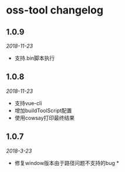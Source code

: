 # oss-tool changelog

## 1.0.9
*2018-11-23*
* 支持.bin脚本执行

## 1.0.8
*2018-11-23*
* 支持vue-cli
* 增加buildToolScript配置
* 使用cowsay打印最终结果

## 1.0.7
*2018-3-23*
* 修复window版本由于路径问题不支持的bug *